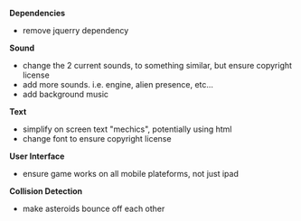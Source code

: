 __Dependencies__
- remove jquerry dependency

__Sound__
- change the 2 current sounds, to something similar, but ensure copyright license
- add more sounds. i.e. engine, alien presence, etc...
- add background music

__Text__
- simplify on screen text "mechics", potentially using html
- change font to ensure copyright license

__User Interface__
- ensure game works on all mobile plateforms, not just ipad

__Collision Detection__
- make asteroids bounce off each other